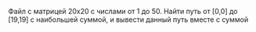 Файл с матрицей 20х20 с числами от 1 до 50. Найти путь от [0,0] до [19,19] с наибольшей суммой, и вывести данный путь  вместе с суммой
